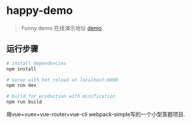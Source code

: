 # happy-demo

> Funny demo
在线演示地址 [demo](https://fanytang.github.io/vue-dati).

## 运行步骤

``` bash
# install dependencies
npm install

# serve with hot reload at localhost:8080
npm run dev

# build for production with minification
npm run build
```

用vue+vuex+vue-router+vue-cli webpack-simple写的一个小型答题项目.
